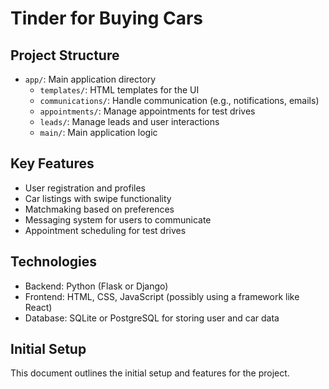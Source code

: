 # Tinder for Buying Cars

## Project Structure
- `app/`: Main application directory
  - `templates/`: HTML templates for the UI
  - `communications/`: Handle communication (e.g., notifications, emails)
  - `appointments/`: Manage appointments for test drives
  - `leads/`: Manage leads and user interactions
  - `main/`: Main application logic

## Key Features
- User registration and profiles
- Car listings with swipe functionality
- Matchmaking based on preferences
- Messaging system for users to communicate
- Appointment scheduling for test drives

## Technologies
- Backend: Python (Flask or Django)
- Frontend: HTML, CSS, JavaScript (possibly using a framework like React)
- Database: SQLite or PostgreSQL for storing user and car data

## Initial Setup
This document outlines the initial setup and features for the project.
